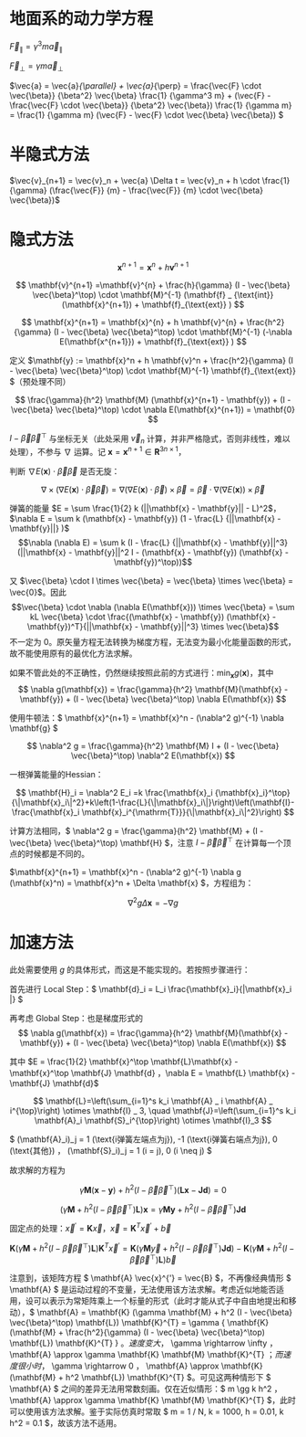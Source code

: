 # 地面系的动力学方程

$\vec{F}_{\parallel} = \gamma^3 m \vec{a}_{\parallel}$

$\vec{F}_{\perp} = \gamma m \vec{a}_{\perp}$

$\vec{a} = \vec{a}_{\parallel} + \vec{a}_{\perp} = \frac{\vec{F} \cdot \vec{\beta}} {\beta^2} \vec{\beta} \frac{1} {\gamma^3 m} + (\vec{F} - \frac{\vec{F} \cdot \vec{\beta}} {\beta^2} \vec{\beta}) \frac{1} {\gamma m} = \frac{1} {\gamma m} (\vec{F} - \vec{F} \cdot \vec{\beta} \vec{\beta}) $

# 半隐式方法

$\vec{v}_{n+1} = \vec{v}_n + \vec{a} \Delta t = \vec{v}_n + h \cdot \frac{1} {\gamma} (\frac{\vec{F}} {m} - \frac{\vec{F}} {m} \cdot \vec{\beta} \vec{\beta})$

# 隐式方法

$$ \mathbf{x}^{n+1} = \mathbf{x}^{n} + h \mathbf{v}^{n+1} $$

$$ \mathbf{v}^{n+1} =\mathbf{v}^{n} + \frac{h}{\gamma} (I - \vec{\beta} \vec{\beta}^\top) \cdot \mathbf{M}^{-1} (\mathbf{f} _ {\text{int}}(\mathbf{x}^{n+1}) + \mathbf{f}_{\text{ext}} ) $$

$$ \mathbf{x}^{n+1} = \mathbf{x}^{n} + h \mathbf{v}^{n} + \frac{h^2}{\gamma} (I - \vec{\beta} \vec{\beta}^\top) \cdot \mathbf{M}^{-1} (-\nabla E(\mathbf{x^{n+1}}) + \mathbf{f}_{\text{ext}} ) $$

定义 $\mathbf{y} := \mathbf{x}^n + h \mathbf{v}^n + \frac{h^2}{\gamma} (I - \vec{\beta} \vec{\beta}^\top) \cdot \mathbf{M}^{-1} \mathbf{f}_{\text{ext}} $（预处理不同）

$$
\frac{\gamma}{h^2} \mathbf{M} (\mathbf{x}^{n+1} - \mathbf{y}) + (I - \vec{\beta} \vec{\beta}^\top) \cdot \nabla E(\mathbf{x}^{n+1}) = \mathbf{0}
$$

$I - \vec{\beta} \vec{\beta}^\top$ 与坐标无关（此处采用 $\vec{v}_n$ 计算，并非严格隐式，否则非线性，难以处理），不参与 $\nabla$ 运算。记 $\mathbf{x} = \mathbf{x}^{n+1} \in \mathbf{R}^{3n \times 1}$，

判断 $\nabla E(\mathbf{x}) \cdot \vec{\beta} \vec{\beta}$ 是否无旋：

$$\nabla \times (\nabla E(\mathbf{x}) \cdot \vec{\beta} \vec{\beta}) = \nabla (\nabla E(\mathbf{x}) \cdot \vec{\beta}) \times \vec{\beta} = \vec{\beta} \cdot \nabla (\nabla E(\mathbf{x})) \times \vec{\beta}$$

弹簧的能量 $E = \sum \frac{1}{2} k (||\mathbf{x} - \mathbf{y}|| - L)^2$，$\nabla E = \sum k (\mathbf{x} - \mathbf{y}) (1 - \frac{L} {||\mathbf{x} - \mathbf{y}||} )$
$$\nabla (\nabla E) = \sum k (I - \frac{L} {||\mathbf{x} - \mathbf{y}||^3} (||\mathbf{x} - \mathbf{y}||^2 I - (\mathbf{x} - \mathbf{y}) (\mathbf{x} - \mathbf{y})^\top))$$

又 $\vec{\beta} \cdot I \times \vec{\beta} = \vec{\beta} \times \vec{\beta} = \vec{0}$。因此
$$\vec{\beta} \cdot \nabla (\nabla E(\mathbf{x})) \times \vec{\beta} = \sum kL \vec{\beta} \cdot \frac{(\mathbf{x} - \mathbf{y}) (\mathbf{x} - \mathbf{y})^T}{||\mathbf{x} - \mathbf{y}||^3} \times \vec{\beta}$$
不一定为 0。原矢量方程无法转换为梯度方程，无法变为最小化能量函数的形式，故不能使用原有的最优化方法求解。

如果不管此处的不正确性，仍然继续按照此前的方式进行：$\min_{\mathbf{x}} g(\mathbf{x})$，其中
$$ \nabla g(\mathbf{x}) = \frac{\gamma}{h^2} \mathbf{M}(\mathbf{x} - \mathbf{y}) + (I - \vec{\beta} \vec{\beta}^\top) \nabla E(\mathbf{x}) $$

使用牛顿法：$ \mathbf{x}^{n+1} = \mathbf{x}^n - (\nabla^2 g)^{-1} \nabla \mathbf{g} $

$$ \nabla^2 g = \frac{\gamma}{h^2} \mathbf{M} I + (I - \vec{\beta} \vec{\beta}^\top) \nabla^2 E(\mathbf{x}) $$

一根弹簧能量的Hessian：

$$
\mathbf{H}_i = \nabla^2 E_i  
=k \frac{\mathbf{x}_i {\mathbf{x}_i}^\top}{\|\mathbf{x}_i\|^2}+k\left(1-\frac{L}{\|\mathbf{x}_i\|}\right)\left(\mathbf{I}-\frac{\mathbf{x}_i \mathbf{x}_i^{\mathrm{T}}}{\|\mathbf{x}_i\|^2}\right)
$$

计算方法相同，$ \nabla^2 g = \frac{\gamma}{h^2} \mathbf{M} + (I - \vec{\beta} \vec{\beta}^\top) \mathbf{H} $，注意 $I - \vec{\beta} \vec{\beta}^\top$ 在计算每一个顶点的时候都是不同的。

$\mathbf{x}^{n+1} = \mathbf{x}^n - (\nabla^2 g)^{-1} \nabla g (\mathbf{x}^n) = \mathbf{x}^n + \Delta \mathbf{x} $，方程组为：

$$ \nabla^2 g \Delta \mathbf{x} = -\nabla g $$

# 加速方法

此处需要使用 $g$ 的具体形式，而这是不能实现的。若按照步骤进行：

首先进行 Local Step：$ \mathbf{d}_i = L_i \frac{\mathbf{x}_i}{\|\mathbf{x}_i \|} $

再考虑 Global Step：也是梯度形式的
$$ \nabla g(\mathbf{x}) = \frac{\gamma}{h^2} \mathbf{M}(\mathbf{x} - \mathbf{y}) + (I - \vec{\beta} \vec{\beta}^\top) \nabla E(\mathbf{x}) $$

其中 $E = \frac{1}{2} \mathbf{x}^\top \mathbf{L}\mathbf{x} - \mathbf{x}^\top \mathbf{J} \mathbf{d} $，$\nabla E = \mathbf{L} \mathbf{x} - \mathbf{J} \mathbf{d}$

$$
\mathbf{L}=\left(\sum_{i=1}^s k_i \mathbf{A} _ i \mathbf{A} _ i^{\top}\right) \otimes \mathbf{I} _ 3, \quad \mathbf{J}=\left(\sum_{i=1}^s k_i \mathbf{A}_i \mathbf{S}_i^{\top}\right) \otimes \mathbf{I}_3
$$

$ (\mathbf{A}_i)_j = 1 (\text{i弹簧左端点为j}), -1 (\text{i弹簧右端点为j}), 0 (\text{其他}) $，$ (\mathbf{S}_i)_j = 1 (i = j), 0 (i \neq j) $

故求解的方程为

$$\gamma \mathbf{M}(\mathbf{x} - \mathbf{y}) + h^2 (I - \vec{\beta} \vec{\beta}^\top) (\mathbf{L} \mathbf{x} - \mathbf{J} \mathbf{d}) = 0 $$

$$(\gamma \mathbf{M} + h^2 (I - \vec{\beta} \vec{\beta}^\top) \mathbf{L}) \mathbf{x} = \gamma \mathbf{M} \mathbf{y} + h^2 (I - \vec{\beta} \vec{\beta}^\top) \mathbf{J} \mathbf{d} $$

固定点的处理：$\vec{x}^{'} = \mathbf{K} \vec{x}$，$\vec{x} = \mathbf{K}^{T} \vec{x}^{'} + \vec{b}$

$$ \mathbf{K} (\gamma \mathbf{M} + h^2 (I - \vec{\beta} \vec{\beta}^\top) \mathbf{L}) \mathbf{K}^{T} \vec{x}^{'} = \mathbf{K} (\gamma \mathbf{M} \vec{y} + h^2 (I - \vec{\beta} \vec{\beta}^\top) \mathbf{J} \mathbf{d}) - \mathbf{K} (\gamma \mathbf{M} + h^2 (I - \vec{\beta} \vec{\beta}^\top) \mathbf{L}) \vec{b}$$

注意到，该矩阵方程 $ \mathbf{A} \vec{x}^{'} = \vec{B} $，不再像经典情形 $ \mathbf{A} $ 是运动过程的不变量，无法使用该方法求解。考虑近似地能否适用，设可以表示为常矩阵乘上一个标量的形式（此时才能从式子中自由地提出和移动），$ \mathbf{A} = \mathbf{K} (\gamma \mathbf{M} + h^2 (I - \vec{\beta} \vec{\beta}^\top) \mathbf{L}) \mathbf{K}^{T} = \gamma \{ \mathbf{K} (\mathbf{M} + \frac{h^2}{\gamma} (I - \vec{\beta} \vec{\beta}^\top) \mathbf{L}) \mathbf{K}^{T} \} $。速度变大，$ \gamma \rightarrow \infty $，$ \mathbf{A} \approx \gamma \mathbf{K} \mathbf{M} \mathbf{K}^{T} $；而速度很小时，$ \gamma \rightarrow 0 $，$ \mathbf{A} \approx \mathbf{K} (\mathbf{M} + h^2 \mathbf{L}) \mathbf{K}^{T} $。可见这两种情形下 $ \mathbf{A} $ 之间的差异无法用常数刻画。仅在近似情形：$ m \gg k h^2 $，$ \mathbf{A} \approx \gamma \mathbf{K} \mathbf{M} \mathbf{K}^{T} $，此时可以使用该方法求解。鉴于实际仿真时常取 $ m = 1 / N, k = 1000, h = 0.01, k h^2 = 0.1 $，故该方法不适用。